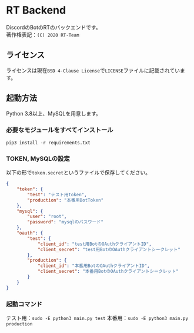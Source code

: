 # RT Backend
DiscordのBotのRTのバックエンドです。  
著作権表記：`(C) 2020 RT-Team`

## ライセンス
ライセンスは現在`BSD 4-Clause License`で`LICENSE`ファイルに記載されています。  

## 起動方法
Python 3.8以上、MySQLを用意します。
### 必要なモジュールをすべてインストール
`pip3 install -r requirements.txt`
### TOKEN, MySQLの設定
以下の形で`token.secret`というファイルで保存してください。
```json
{
    "token": {
        "test": "テスト用token",
	    "production": "本番用BotToken"
    },
    "mysql": {
        "user": "root",
    	"password": "mysqlのパスワード"
    },
    "oauth": {
        "test": {
            "client_id": "test用BotのOAuthクライアントID",
            "client_secret": "test用BotのOAuthクライアントシークレット"
        },
        "production": {
            "client_id": "本番用BotのOAuthクライアントID",
            "client_secret": "本番用BotのOAuthクライアントシークレット"
        }
    }
}
```
### 起動コマンド
テスト用：`sudo -E python3 main.py test`
本番用：`sudo -E python3 main.py production`
